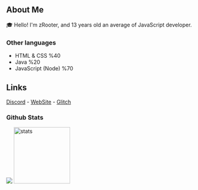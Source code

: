 ## About Me

🎓 Hello! I'm zRooter, and 13 years old an average of JavaScript developer.

### Other languages

* HTML & CSS %40
* Java %20
* JavaScript (Node) %70

## Links

[Discord](https://discord.gg/zrEpUUBX) - [WebSite](https://axyzl.tk) - [Glitch](https://glitch.com/@zRooter)


</p>
<h3 align="left">Github Stats</h3>
<p align="left">
   <img src="https://github-readme-stats.vercel.app/api/top-langs/?username=eyp57&theme=dark&count_private=true&show_icons=true&hide_border=true" />
   <img src="https://github-readme-stats.vercel.app/api?username=eyp57&count_private=true&show_icons=true&theme=dark&hide_border=true" width="%100" height="150px" alt="stats" />
</p>
